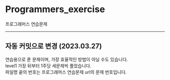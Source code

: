 # Programmers_exercise
프로그래머스 연습문제

---
자동 커밋으로 변경 (2023.03.27)
---
연습용으로 푼 문제이며, 가장 효율적인 방법이 아닐 수도 있습니다.<br>
level1 가장 뒤부터 1주당 세문제씩 풀었습니다.<br>
파일명 끝의 번호는 프로그래머스 연습문제 url의 문제 번호입니다.<br>


